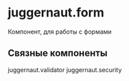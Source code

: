 # juggernaut.form
Компонент, для работы с формами

## Связные компоненты

juggernaut.validator
juggernaut.security